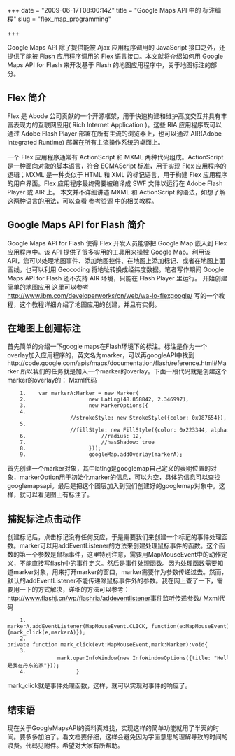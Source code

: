 +++
date = "2009-06-17T08:00:14Z"
title = "Google Maps API 中的 标注编程"
slug = "flex_map_programming"

+++

Google Maps API 除了提供能被 Ajax 应用程序调用的 JavaScript 接口之外，还提供了能被 Flash 应用程序调用的 Flex 语言接口。本文就将介绍如何用 Google Maps API for Flash 来开发基于 Flash 的地图应用程序中，关于地图标注的部分。 

## Flex 简介 

Flex 是 Abode 公司贡献的一个开源框架，用于快速构建和维护高度交互并具有丰富表现力的互联网应用( Rich Internet Application )。这些 RIA 应用程序既可以通过 Adobe Flash Player 部署在所有主流的浏览器上，也可以通过 AIR(Adobe Integrated Runtime) 部署在所有主流操作系统的桌面上。 

一个 Flex 应用程序通常有 ActionScript 和 MXML 两种代码组成。ActionScript 是一种面向对象的脚本语言，符合 ECMAScript 标准，用于实现 Flex 应用程序的逻辑；MXML 是一种类似于 HTML 和 XML 的标记语言，用于构建 Flex 应用程序的用户界面。Flex 应用程序最终需要被编译成 SWF 文件以运行在 Adobe Flash Player 或 AIR 上。 
本文并不详细讲述 MXML 和 ActionScript 的语法，如想了解这两种语言的用法，可以查看 参考资源 中的相关教程。 

## Google Maps API for Flash 简介 

Google Maps API for Flash 使得 Flex 开发人员能够把 Google Map 嵌入到 Flex 应用程序中。该 API 提供了很多实用的工具用来操控 Google Map。利用该 API，您可以处理地图事件、添加地图控件、在地图上添加标记、或者在地图上面画线，也可以利用 Geocoding 将地址转换成经纬度数据。笔者写作期间 Google Maps API for Flash 还不支持 AIR 环境，只能在 Flash Player 里运行。 
开始创建简单的地图应用 
这里可以参考 
http://www.ibm.com/developerworks/cn/web/wa-lo-flexgoogle/ 
写的一个教程，这个教程详细介绍了地图应用的创建，并且有实例。 

## 在地图上创建标注 

首先简单的介绍一下google maps在Flash环境下的标注。标注是作为一个overlay加入应用程序的，英文名为marker，可以再googleAPI中找到http://code.google.com/apis/maps/documentation/flash/reference.html#Marker 
所以我们的任务就是加入一个marker的overlay。下面一段代码就是创建这个marker的overlay的： 
Mxml代码 
```
    1.    var markerA:Marker = new Marker(  
    2.                    new LatLng(48.858842, 2.346997),  
    3.                    new MarkerOptions({  
    4.                        //strokeStyle: new StrokeStyle({color: 0x987654}),  
    5.                        //fillStyle: new FillStyle({color: 0x223344, alpha: 0.8}),  
    6.                        //radius: 12,  
    7.                        //hasShadow: true  
    8.                    }));  
    9.                    googleMap.addOverlay(markerA);  
```
首先创建一个marker对象，其中latlng是googlemap自己定义的表明位置的对象，markerOption用于初始化marker的信息，可以为空，具体的信息可以查找googlemapsapi。最后是把这个图层加入到我们创建好的googlemap对象中。这样，就可以看见图上有标注了。 

## 捕捉标注点击动作 

创建标记后，点击标记没有任何反应，于是需要我们来创建一个标记的事件处理函数。marker可以用addEventListener的方法来创建处理鼠标事件的函数。这个函数的第一个参数是鼠标事件，这里特别注意，需要用MapMouseEvent中的动作定义，不能直接写flash中的事件定义。然后是事件处理函数。因为处理函数需要知道marker对象，用来打开marker的窗口，marker需要作为参数传递过去。然而，默认的addEventListener不能传递除鼠标事件外的参数。我在网上查了一下，需要用一下的方式解决，详细的方法可以参考：http://www.flashj.cn/wp/flashria/addeventlistener事件监听传递参数/ 
Mxml代码 
```
    1.    markerA.addEventListener(MapMouseEvent.CLICK, function(e:MapMouseEvent){mark_click(e,markerA)});  
    2.    private function mark_click(evt:MapMouseEvent,mark:Marker):void{  
    3.                    mark.openInfoWindow(new InfoWindowOptions({title: "Hello", content: "这是我在丹东的家"}));  
    4.                }  
```
mark_click就是事件处理函数，这样，就可以实现对事件的响应了。 

## 结束语 

现在关于GoogleMapsAPI的资料真难找，实现这样的简单功能就用了半天的时间。要多多加油了。看文档要仔细，这样会避免因为字面意思的理解导致的时间的浪费。代码见附件。希望对大家有所帮助。 

